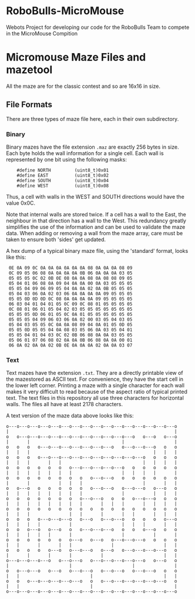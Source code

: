 # RoboBulls-MicroMouse
Webots Project for developing our code for the RoboBulls Team to compete in the MicroMouse Compition 

# Micromouse Maze Files and mazetool

All the maze are for the classic contest and so are 16x16 in size.

## File Formats

There are three types of maze file here, each in their own subdirectory.

### Binary
Binary mazes have the file extension `.maz` are exactly 256 bytes in size. Each byte holds the wall information for a single cell. Each wall is represented by one bit using the following masks:
```
    #define NORTH         (uint8_t)0x01
    #define EAST          (uint8_t)0x02
    #define SOUTH         (uint8_t)0x04
    #define WEST          (uint8_t)0x08
```
Thus, a cell with walls in the WEST and SOUTH directions would have the value 0x0C.

Note that internal walls are stored twice. If a cell has a wall to the East, the neighbour in that direction has a wall to the West. This redundancy greatly simplifies the use of the information and can be used to validate the maze data. When adding or removing a wall from the maze array, care must be taken to ensure both 'sides' get updated. 

A hex dump of a typical binary maze file, using the 'standard' format, looks like this:

```
 0E 0A 09 0C 0A 0A 0A 0A 0A 0A 08 0A 0A 0A 08 09
 0C 09 05 06 08 0A 0A 0A 0A 0B 06 0A 0A 0A 03 05
 05 05 05 0C 02 0B 0E 08 0A 0A 08 0A 08 08 09 05
 05 04 01 06 08 0A 09 04 0A 0A 00 0A 03 05 05 05
 05 05 04 09 06 09 05 04 0A 0A 02 0A 0B 05 05 05
 05 04 03 06 0A 02 03 06 0A 0A 0A 0A 09 05 05 05
 05 05 0D 0D 0D 0C 08 0A 0A 0A 0A 09 05 05 05 05
 06 03 04 01 04 01 05 0C 09 0C 08 01 05 05 05 05
 0C 08 01 06 01 05 04 02 03 05 05 05 05 05 05 05
 05 05 05 0D 06 01 05 0C 0A 01 05 05 05 05 05 05
 05 05 05 04 09 06 03 06 0A 02 00 03 05 04 03 05
 05 04 03 05 05 0C 0A 0A 08 09 04 0A 01 05 0D 05
 05 05 0D 05 05 04 0A 08 03 05 06 0A 03 05 04 01
 05 05 04 01 04 03 0C 02 0B 06 08 0A 0A 03 05 05
 05 06 01 07 06 08 02 0A 0A 0B 06 08 0A 0A 00 01
 06 0A 02 0A 0A 02 0B 0E 0A 0A 0A 02 0A 0A 03 07
```


### Text
Text mazes have the extension `.txt`. They are a directly printable view of the mazestored as ASCII text. For convenience, they have the start cell in the lower left corner. Printing a maze with a single character for each wall makes it very difficult to read because of the aspect ratio of typical printed text. The text files in this repository all use three characters for horizontal walls. The files all have at least 2178 characters. 

A text version of the maze data above looks like this:

```
o---o---o---o---o---o---o---o---o---o---o---o---o---o---o---o---o
|                                                               |
o   o---o---o---o---o---o---o---o---o---o---o---o   o---o   o---o
|       |                                   |                   |
o   o   o   o---o---o---o---o---o---o---o   o---o---o---o   o   o
|   |   |                                               |   |   |
o   o   o   o---o---o---o---o---o---o---o---o---o---o   o   o   o
|   |   |       |   |                               |   |   |   |
o   o   o   o   o   o   o---o---o---o---o---o   o   o   o   o   o
|   |   |   |   |   |   |                   |   |   |   |       |
o   o   o   o   o   o   o   o   o---o---o   o   o   o   o   o   o
|       |           |   |   |                       |       |   |
o   o---o   o   o   o   o   o   o---o---o   o---o---o   o---o   o
|   |   |   |   |   |   |   |               |           |   |   |
o   o   o   o   o   o   o   o---o---o   o   o   o---o---o   o   o
|   |   |   |   |   |   |   |       |   |   |       |   |   |   |
o   o   o   o   o   o   o   o   o   o   o   o   o   o   o   o   o
|   |   |               |   |       |       |   |       |   |   |
o   o   o   o---o---o---o   o---o   o---o---o   o   o   o   o---o
|   |   |   |           |                   |   |   |       |   |
o   o   o---o   o---o   o   o---o---o---o   o   o   o---o   o   o
|   |   |   |   |       |                   |           |       |
o   o   o   o   o   o   o---o   o---o   o---o---o---o   o   o   o
|   |       |       |   |               |                   |   |
o   o   o   o   o---o   o---o---o   o---o   o---o---o---o---o   o
|       |       |       |           |                       |   |
o---o---o---o---o   o---o---o   o---o---o---o---o---o   o---o   o
|                       |                       |               |
o   o---o---o   o---o   o---o---o   o---o---o   o---o---o   o   o
|   |                           |                           |   |
o   o   o---o---o---o---o---o   o   o---o---o---o---o---o---o   o
|   |                           |                               |
o---o---o---o---o---o---o---o---o---o---o---o---o---o---o---o---o
```
